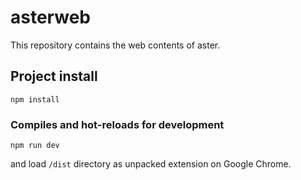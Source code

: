 # asterweb
This repository contains the web contents of aster.

## Project install
```
npm install
```

### Compiles and hot-reloads for development
```
npm run dev
```

and load `/dist` directory as unpacked extension on Google Chrome.

